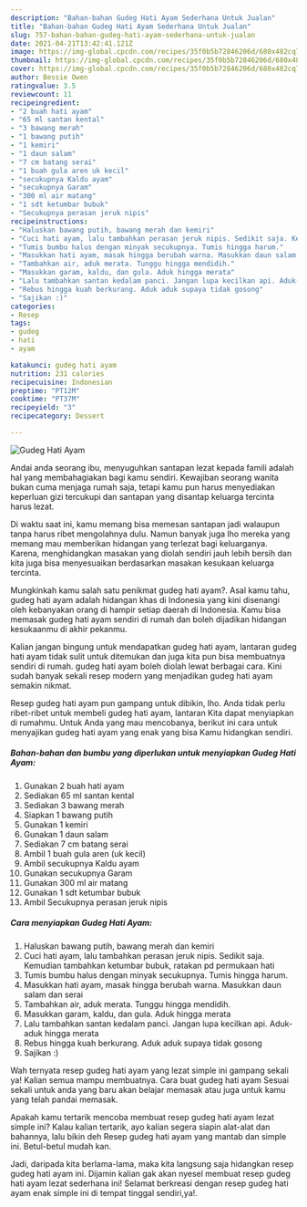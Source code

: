 ```yaml
---
description: "Bahan-bahan Gudeg Hati Ayam Sederhana Untuk Jualan"
title: "Bahan-bahan Gudeg Hati Ayam Sederhana Untuk Jualan"
slug: 757-bahan-bahan-gudeg-hati-ayam-sederhana-untuk-jualan
date: 2021-04-21T13:42:41.121Z
image: https://img-global.cpcdn.com/recipes/35f0b5b72846206d/680x482cq70/gudeg-hati-ayam-foto-resep-utama.jpg
thumbnail: https://img-global.cpcdn.com/recipes/35f0b5b72846206d/680x482cq70/gudeg-hati-ayam-foto-resep-utama.jpg
cover: https://img-global.cpcdn.com/recipes/35f0b5b72846206d/680x482cq70/gudeg-hati-ayam-foto-resep-utama.jpg
author: Bessie Owen
ratingvalue: 3.5
reviewcount: 11
recipeingredient:
- "2 buah hati ayam"
- "65 ml santan kental"
- "3 bawang merah"
- "1 bawang putih"
- "1 kemiri"
- "1 daun salam"
- "7 cm batang serai"
- "1 buah gula aren uk kecil"
- "secukupnya Kaldu ayam"
- "secukupnya Garam"
- "300 ml air matang"
- "1 sdt ketumbar bubuk"
- "Secukupnya perasan jeruk nipis"
recipeinstructions:
- "Haluskan bawang putih, bawang merah dan kemiri"
- "Cuci hati ayam, lalu tambahkan perasan jeruk nipis. Sedikit saja. Kemudian tambahkan ketumbar bubuk, ratakan pd permukaan hati"
- "Tumis bumbu halus dengan minyak secukupnya. Tumis hingga harum."
- "Masukkan hati ayam, masak hingga berubah warna. Masukkan daun salam dan serai"
- "Tambahkan air, aduk merata. Tunggu hingga mendidih."
- "Masukkan garam, kaldu, dan gula. Aduk hingga merata"
- "Lalu tambahkan santan kedalam panci. Jangan lupa kecilkan api. Aduk-aduk hingga merata"
- "Rebus hingga kuah berkurang. Aduk aduk supaya tidak gosong"
- "Sajikan :)"
categories:
- Resep
tags:
- gudeg
- hati
- ayam

katakunci: gudeg hati ayam 
nutrition: 231 calories
recipecuisine: Indonesian
preptime: "PT12M"
cooktime: "PT37M"
recipeyield: "3"
recipecategory: Dessert

---
```



![Gudeg Hati Ayam](https://img-global.cpcdn.com/recipes/35f0b5b72846206d/680x482cq70/gudeg-hati-ayam-foto-resep-utama.jpg)

Andai anda seorang ibu, menyuguhkan santapan lezat kepada famili adalah hal yang membahagiakan bagi kamu sendiri. Kewajiban seorang  wanita bukan cuma menjaga rumah saja, tetapi kamu pun harus menyediakan keperluan gizi tercukupi dan santapan yang disantap keluarga tercinta harus lezat.

Di waktu  saat ini, kamu memang bisa memesan santapan jadi walaupun tanpa harus ribet mengolahnya dulu. Namun banyak juga lho mereka yang memang mau memberikan hidangan yang terlezat bagi keluarganya. Karena, menghidangkan masakan yang diolah sendiri jauh lebih bersih dan kita juga bisa menyesuaikan berdasarkan masakan kesukaan keluarga tercinta. 



Mungkinkah kamu salah satu penikmat gudeg hati ayam?. Asal kamu tahu, gudeg hati ayam adalah hidangan khas di Indonesia yang kini disenangi oleh kebanyakan orang di hampir setiap daerah di Indonesia. Kamu bisa memasak gudeg hati ayam sendiri di rumah dan boleh dijadikan hidangan kesukaanmu di akhir pekanmu.

Kalian jangan bingung untuk mendapatkan gudeg hati ayam, lantaran gudeg hati ayam tidak sulit untuk ditemukan dan juga kita pun bisa membuatnya sendiri di rumah. gudeg hati ayam boleh diolah lewat berbagai cara. Kini sudah banyak sekali resep modern yang menjadikan gudeg hati ayam semakin nikmat.

Resep gudeg hati ayam pun gampang untuk dibikin, lho. Anda tidak perlu ribet-ribet untuk membeli gudeg hati ayam, lantaran Kita dapat menyiapkan di rumahmu. Untuk Anda yang mau mencobanya, berikut ini cara untuk menyajikan gudeg hati ayam yang enak yang bisa Kamu hidangkan sendiri.

<!--inarticleads1-->

##### Bahan-bahan dan bumbu yang diperlukan untuk menyiapkan Gudeg Hati Ayam:

1. Gunakan 2 buah hati ayam
1. Sediakan 65 ml santan kental
1. Sediakan 3 bawang merah
1. Siapkan 1 bawang putih
1. Gunakan 1 kemiri
1. Gunakan 1 daun salam
1. Sediakan 7 cm batang serai
1. Ambil 1 buah gula aren (uk kecil)
1. Ambil secukupnya Kaldu ayam
1. Gunakan secukupnya Garam
1. Gunakan 300 ml air matang
1. Gunakan 1 sdt ketumbar bubuk
1. Ambil Secukupnya perasan jeruk nipis




<!--inarticleads2-->

##### Cara menyiapkan Gudeg Hati Ayam:

1. Haluskan bawang putih, bawang merah dan kemiri
1. Cuci hati ayam, lalu tambahkan perasan jeruk nipis. Sedikit saja. Kemudian tambahkan ketumbar bubuk, ratakan pd permukaan hati
1. Tumis bumbu halus dengan minyak secukupnya. Tumis hingga harum.
1. Masukkan hati ayam, masak hingga berubah warna. Masukkan daun salam dan serai
1. Tambahkan air, aduk merata. Tunggu hingga mendidih.
1. Masukkan garam, kaldu, dan gula. Aduk hingga merata
1. Lalu tambahkan santan kedalam panci. Jangan lupa kecilkan api. Aduk-aduk hingga merata
1. Rebus hingga kuah berkurang. Aduk aduk supaya tidak gosong
1. Sajikan :)




Wah ternyata resep gudeg hati ayam yang lezat simple ini gampang sekali ya! Kalian semua mampu membuatnya. Cara buat gudeg hati ayam Sesuai sekali untuk anda yang baru akan belajar memasak atau juga untuk kamu yang telah pandai memasak.

Apakah kamu tertarik mencoba membuat resep gudeg hati ayam lezat simple ini? Kalau kalian tertarik, ayo kalian segera siapin alat-alat dan bahannya, lalu bikin deh Resep gudeg hati ayam yang mantab dan simple ini. Betul-betul mudah kan. 

Jadi, daripada kita berlama-lama, maka kita langsung saja hidangkan resep gudeg hati ayam ini. Dijamin kalian gak akan nyesel membuat resep gudeg hati ayam lezat sederhana ini! Selamat berkreasi dengan resep gudeg hati ayam enak simple ini di tempat tinggal sendiri,ya!.

